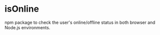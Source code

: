 # isOnline
npm package to check the user's online/offline status in both browser and Node.js environments.
